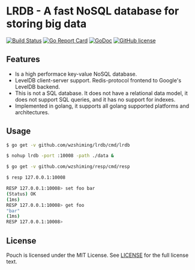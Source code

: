 # LRDB - A fast NoSQL database for storing big data

[![Build Status](https://travis-ci.org/wzshiming/lrdb.svg?branch=master)](https://travis-ci.org/wzshiming/lrdb)
[![Go Report Card](https://goreportcard.com/badge/github.com/wzshiming/lrdb)](https://goreportcard.com/report/github.com/wzshiming/lrdb)
[![GoDoc](https://godoc.org/github.com/wzshiming/lrdb?status.svg)](https://godoc.org/github.com/wzshiming/lrdb)
[![GitHub license](https://img.shields.io/github/license/wzshiming/lrdb.svg)](https://github.com/wzshiming/lrdb/blob/master/LICENSE)

## Features

* Is a high performace key-value NoSQL database.
* LevelDB client-server support. Redis-protocol frontend to Google's LevelDB backend.
* This is not a SQL database. It does not have a relational data model, it does not support SQL queries, and it has no support for indexes.
* Implemented in golang, it supports all golang supported platforms and architectures.

## Usage

``` sh
$ go get -v github.com/wzshiming/lrdb/cmd/lrdb

$ nohup lrdb -port :10008 -path ./data &

$ go get -v github.com/wzshiming/resp/cmd/resp

$ resp 127.0.0.1:10008

RESP 127.0.0.1:10008> set foo bar
(Status) OK
(1ms)
RESP 127.0.0.1:10008> get foo
"bar"
(1ms)
RESP 127.0.0.1:10008>

```

## License

Pouch is licensed under the MIT License. See [LICENSE](https://github.com/wzshiming/lrdb/blob/master/LICENSE) for the full license text.
